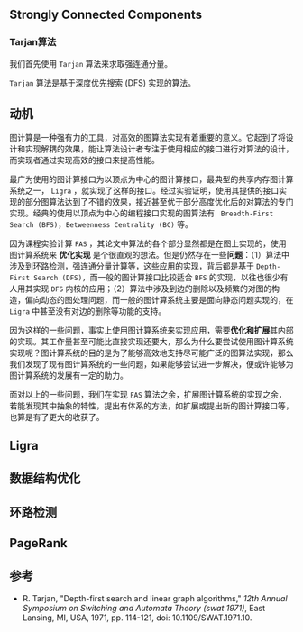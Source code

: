 ## Strongly Connected Components

### Tarjan算法

我们首先使用 `Tarjan` 算法来求取强连通分量。

`Tarjan` 算法是基于深度优先搜索 (DFS) 实现的算法。



## 动机

图计算是一种强有力的工具，对高效的图算法实现有着重要的意义。它起到了将设计和实现解耦的效果，能让算法设计者专注于使用相应的接口进行对算法的设计，而实现者通过实现高效的接口来提高性能。

最广为使用的图计算接口为以顶点为中心的图计算接口，最典型的共享内存图计算系统之一， `Ligra` ，就实现了这样的接口。经过实验证明，使用其提供的接口实现的部分图算法达到了不错的效果，接近甚至优于部分高度优化后的对算法的专门实现。经典的使用以顶点为中心的编程接口实现的图算法有 ` Breadth-First Search (BFS)`，`Betweenness Centrality (BC)` 等。

因为课程实验计算 `FAS` ，其论文中算法的各个部分显然都是在图上实现的，使用图计算系统来 **优化实现** 是个很直观的想法。但是仍然存在一些**问题**：（1）算法中涉及到环路检测，强连通分量计算等，这些应用的实现，背后都是基于 `Depth-First Search (DFS)`，而一般的图计算接口比较适合 `BFS` 的实现，以往也很少有人用其实现 `DFS` 内核的应用；（2）算法中涉及到边的删除以及频繁的对图的构造，偏向动态的图处理问题，而一般的图计算系统主要是面向静态问题实现的，在 `Ligra` 中甚至没有对边的删除等功能的支持。

因为这样的一些问题，事实上使用图计算系统来实现应用，需要**优化和扩展**其内部的实现。其工作量甚至可能比直接实现还要大，那么为什么要尝试使用图计算系统实现呢？图计算系统的目的是为了能够高效地支持尽可能广泛的图算法实现，那么我们发现了现有图计算系统的一些问题，如果能够尝试进一步解决，便或许能够为图计算系统的发展有一定的助力。

面对以上的一些问题，我们在实现 `FAS` 算法之余，扩展图计算系统的实现之余，若能发现其中抽象的特性，提出有体系的方法，如扩展或提出新的图计算接口等，也算是有了更大的收获了。



## Ligra





## 数据结构优化





## 环路检测







## PageRank



## 参考

* R. Tarjan, "Depth-first search and linear graph algorithms," *12th Annual Symposium on Switching and Automata Theory (swat 1971)*, East Lansing, MI, USA, 1971, pp. 114-121, doi: 10.1109/SWAT.1971.10.